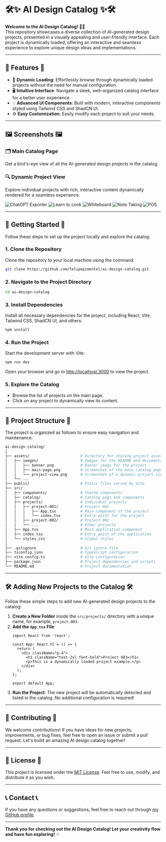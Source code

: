 # 🛠️✨ **AI Design Catalog** ✨🛠️

**Welcome to the AI Design Catalog!** 🎨🚀  
This repository showcases a diverse collection of AI-generated design projects, presented in a visually appealing and user-friendly interface. Each project is dynamically loaded, offering an interactive and seamless experience to explore unique design ideas and implementations.

---

## 🌟 **Features** 🌟

- 🔄 **Dynamic Loading**: Effortlessly browse through dynamically loaded projects without the need for manual configuration.
- 🖥️ **Intuitive Interface**: Navigate a sleek, well-organized catalog interface for a better user experience.
- 💡 **Advanced UI Components**: Built with modern, interactive components styled using Tailwind CSS and ShadCN UI.
- ⚙️ **Easy Customization**: Easily modify each project to suit your needs.

---

## 🖼️ **Screenshots** 🖼️

### 🗂️ **Main Catalog Page**

Get a bird's-eye view of all the AI-generated design projects in the catalog.

### 🔍 **Dynamic Project View**

Explore individual projects with rich, interactive content dynamically rendered for a seamless experience.

![ChatGPT Exporter](./assets/images/chatgpt-exporter.png)
![Learn to cook](./assets/images/learntocook.png)
![Whiteboard](./assets/images/whiteboard.png)
![Note Taking](./assets/images/note-taking.png)
![POS](./assets/images/pos.png)

---

## 🚀 **Getting Started** 🚀

Follow these steps to set up the project locally and explore the catalog:

### 1. **Clone the Repository**

Clone the repository to your local machine using the command:

```bash
git clone https://github.com/felipepimentel/ai-design-catalog.git
```

### 2. **Navigate to the Project Directory**

```bash
cd ai-design-catalog
```

### 3. **Install Dependencies**

Install all necessary dependencies for the project, including React, Vite, Tailwind CSS, ShadCN UI, and others:

```bash
npm install
```

### 4. **Run the Project**

Start the development server with Vite:

```bash
npm run dev
```

Open your browser and go to [http://localhost:3000](http://localhost:3000) to view the project.

### 5. **Explore the Catalog**

- Browse the list of projects on the main page.
- Click on any project to dynamically view its content.

---

## 🧩 **Project Structure** 🧩

The project is organized as follows to ensure easy navigation and maintenance:

```bash
ai-design-catalog/
│
├── assets/                       # Directory for storing project assets, including images
│   ├── images/                   # Images for the README and documentation
│   │   ├── banner.png            # Banner image for the project
│   │   ├── main-page.png         # Screenshot of the main catalog page
│   │   └── project-view.png      # Screenshot of a dynamic project view
│   └── ...
├── public/                       # Static files served by Vite
├── src/
│   ├── components/               # Shared components
│   ├── catalog/                  # Catalog page and components
│   ├── projects/                 # Individual projects
│   │   ├── project-001/          # Project 001
│   │   │   ├── App.tsx           # Main component of the project
│   │   │   └── index.tsx         # Entry point for the project
│   │   ├── project-002/          # Project 002
│   │   └── ...                   # Other projects
│   ├── App.tsx                   # Main application component
│   ├── index.tsx                 # Entry point of the application
│   └── styles.css                # Global styles
│
├── .gitignore                    # Git ignore file
├── tsconfig.json                 # TypeScript configuration
├── vite.config.ts                # Vite configuration
├── package.json                  # Project dependencies and scripts
└── README.md                     # Project documentation
```

---

## 🛠️ **Adding New Projects to the Catalog** 🛠️

Follow these simple steps to add new AI-generated design projects to the catalog:

1. **Create a New Folder** inside the `src/projects/` directory with a unique name, for example, `project-003`.
2. **Add the `App.tsx` File**:
    ```tsx
    import React from 'react';

    const App: React.FC = () => {
      return (
        <div className="p-4">
          <h1 className="text-2xl font-bold">Project 003</h1>
          <p>This is a dynamically loaded project example.</p>
        </div>
      );
    };

    export default App;
    ```
3. **Run the Project**: The new project will be automatically detected and listed in the catalog. No additional configuration is required!

---

## 🎨 **Contributing** 🎨

We welcome contributions! If you have ideas for new projects, improvements, or bug fixes, feel free to open an issue or submit a pull request. Let's build an amazing AI design catalog together!

---

## 📄 **License** 📄

This project is licensed under the [MIT License](LICENSE). Feel free to use, modify, and distribute it as you wish.

---

## 📞 **Contact** 📞

If you have any questions or suggestions, feel free to reach out through [my GitHub profile](https://github.com/felipepimentel).

---

**Thank you for checking out the AI Design Catalog! Let your creativity flow and have fun exploring!** ✨
